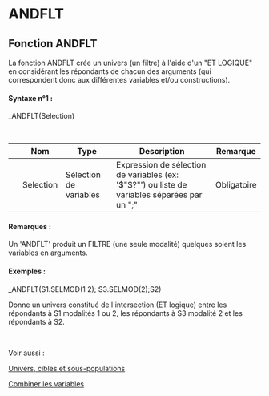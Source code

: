 # ANDFLT

## Fonction ANDFLT

La fonction ANDFLT crée un univers (un filtre) à l'aide d'un "ET LOGIQUE" en considérant les répondants de chacun des arguments (qui correspondent donc aux différentes variables et/ou constructions).

#### Syntaxe n°1 :&nbsp;

\_ANDFLT(Selection)

&nbsp;

| &nbsp; | **Nom** |**Type**|**Description**|**Remarque** |
| --- | --- | --- | --- | --- |
| &nbsp; | Selection | Sélection de variables | Expression de sélection de variables (ex: '$"S?"') ou liste de variables séparées par un ";" | Obligatoire |


#### Remarques :

Un 'ANDFLT' produit un FILTRE (une seule modalité) quelques soient les variables en arguments.

#### Exemples :

\_ANDFLT(S1.SELMOD(1 2); S3.SELMOD(2);S2)

Donne un univers constitué de l'intersection (ET logique) entre les répondants à S1 modalités 1 ou 2, les répondants à S3 modalité 2 et les répondants à S2.

&nbsp;

Voir aussi :&nbsp;

[Univers, cibles et sous-populations](<Universciblesetsous-populations.md>)

[Combiner les variables](<Combinerlesvariables1.md>)